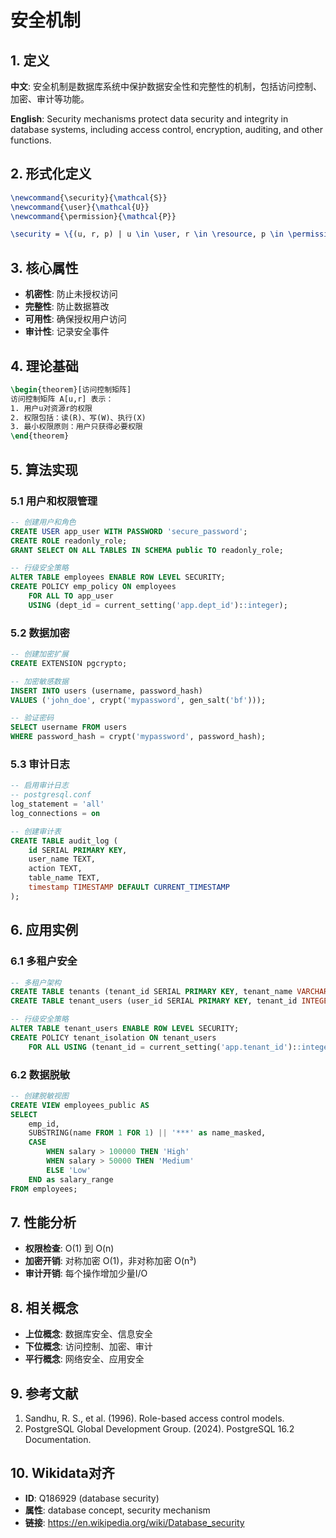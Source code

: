# 安全机制

## 1. 定义

**中文**: 安全机制是数据库系统中保护数据安全性和完整性的机制，包括访问控制、加密、审计等功能。

**English**: Security mechanisms protect data security and integrity in database systems, including access control, encryption, auditing, and other functions.

## 2. 形式化定义

```latex
\newcommand{\security}{\mathcal{S}}
\newcommand{\user}{\mathcal{U}}
\newcommand{\permission}{\mathcal{P}}

\security = \{(u, r, p) | u \in \user, r \in \resource, p \in \permission\}
```

## 3. 核心属性

- **机密性**: 防止未授权访问
- **完整性**: 防止数据篡改
- **可用性**: 确保授权用户访问
- **审计性**: 记录安全事件

## 4. 理论基础

```latex
\begin{theorem}[访问控制矩阵]
访问控制矩阵 A[u,r] 表示：
1. 用户u对资源r的权限
2. 权限包括：读(R)、写(W)、执行(X)
3. 最小权限原则：用户只获得必要权限
\end{theorem}
```

## 5. 算法实现

### 5.1 用户和权限管理

```sql
-- 创建用户和角色
CREATE USER app_user WITH PASSWORD 'secure_password';
CREATE ROLE readonly_role;
GRANT SELECT ON ALL TABLES IN SCHEMA public TO readonly_role;

-- 行级安全策略
ALTER TABLE employees ENABLE ROW LEVEL SECURITY;
CREATE POLICY emp_policy ON employees
    FOR ALL TO app_user
    USING (dept_id = current_setting('app.dept_id')::integer);
```

### 5.2 数据加密

```sql
-- 创建加密扩展
CREATE EXTENSION pgcrypto;

-- 加密敏感数据
INSERT INTO users (username, password_hash)
VALUES ('john_doe', crypt('mypassword', gen_salt('bf')));

-- 验证密码
SELECT username FROM users 
WHERE password_hash = crypt('mypassword', password_hash);
```

### 5.3 审计日志

```sql
-- 启用审计日志
-- postgresql.conf
log_statement = 'all'
log_connections = on

-- 创建审计表
CREATE TABLE audit_log (
    id SERIAL PRIMARY KEY,
    user_name TEXT,
    action TEXT,
    table_name TEXT,
    timestamp TIMESTAMP DEFAULT CURRENT_TIMESTAMP
);
```

## 6. 应用实例

### 6.1 多租户安全

```sql
-- 多租户架构
CREATE TABLE tenants (tenant_id SERIAL PRIMARY KEY, tenant_name VARCHAR(100));
CREATE TABLE tenant_users (user_id SERIAL PRIMARY KEY, tenant_id INTEGER);

-- 行级安全策略
ALTER TABLE tenant_users ENABLE ROW LEVEL SECURITY;
CREATE POLICY tenant_isolation ON tenant_users
    FOR ALL USING (tenant_id = current_setting('app.tenant_id')::integer);
```

### 6.2 数据脱敏

```sql
-- 创建脱敏视图
CREATE VIEW employees_public AS
SELECT 
    emp_id,
    SUBSTRING(name FROM 1 FOR 1) || '***' as name_masked,
    CASE 
        WHEN salary > 100000 THEN 'High'
        WHEN salary > 50000 THEN 'Medium'
        ELSE 'Low'
    END as salary_range
FROM employees;
```

## 7. 性能分析

- **权限检查**: O(1) 到 O(n)
- **加密开销**: 对称加密 O(1)，非对称加密 O(n³)
- **审计开销**: 每个操作增加少量I/O

## 8. 相关概念

- **上位概念**: 数据库安全、信息安全
- **下位概念**: 访问控制、加密、审计
- **平行概念**: 网络安全、应用安全

## 9. 参考文献

1. Sandhu, R. S., et al. (1996). Role-based access control models.
2. PostgreSQL Global Development Group. (2024). PostgreSQL 16.2 Documentation.

## 10. Wikidata对齐

- **ID**: Q186929 (database security)
- **属性**: database concept, security mechanism
- **链接**: <https://en.wikipedia.org/wiki/Database_security>
